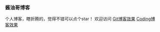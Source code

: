 ### 酱油哥博客
个人博客，瞎折腾的，觉得不错可以点个star！
欢迎访问
[Git博客效果](https://enfangzhong.github.io/)
[Coding博客效果](http://enfang.coding.me/)